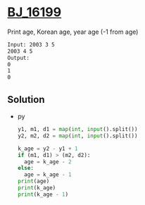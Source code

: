 # [BJ_16199](https://acmicpc.net/problem/16199)

Print age, Korean age, year age (-1 from age)

```txt
Input: 2003 3 5
2003 4 5
Output:
0
1
0
```

## Solution

* py

  ```py
  y1, m1, d1 = map(int, input().split())
  y2, m2, d2 = map(int, input().split())

  k_age = y2 - y1 + 1
  if (m1, d1) > (m2, d2):
    age = k_age - 2
  else:
    age = k_age - 1
  print(age)
  print(k_age)
  print(k_age - 1)
  ```
